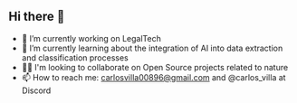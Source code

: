 ## Hi there 👋

- 🔭 I’m currently working on LegalTech
- 🌱 I’m currently learning about the integration of AI into data extraction and classification processes
- 👯‍♀️ I'm looking to collaborate on Open Source projects related to nature 
- 📫 How to reach me: carlosvilla00896@gmail.com and @carlos_villa at Discord
